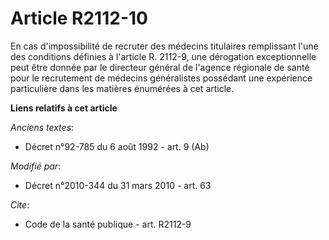 # Article R2112-10

En cas d'impossibilité de recruter des médecins titulaires remplissant l'une des conditions définies à l'article R. 2112-9,
une dérogation exceptionnelle peut être donnée par le directeur général de l'agence régionale de santé pour le recrutement de
médecins généralistes possédant une expérience particulière dans les matières énumérées à cet article.

**Liens relatifs à cet article**

_Anciens textes_:

  - Décret n°92-785 du 6 août 1992 - art. 9 (Ab)

_Modifié par_:

  - Décret n°2010-344 du 31 mars 2010 - art. 63

_Cite_:

  - Code de la santé publique - art. R2112-9
